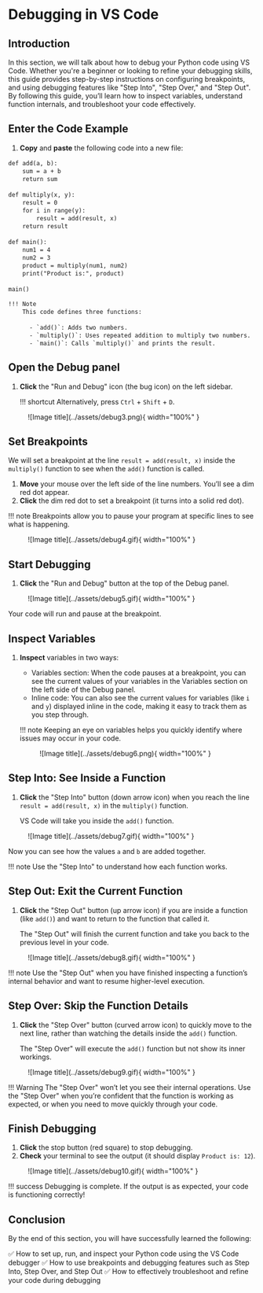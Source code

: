 # Debugging in VS Code

## Introduction
In this section, we will talk about how to debug your Python code using VS Code. Whether you're a beginner or looking to refine your debugging skills, this guide provides step-by-step instructions on configuring breakpoints, and using debugging features like "Step Into", "Step Over," and "Step Out". By following this guide, you’ll learn how to inspect variables, understand function internals, and troubleshoot your code effectively.

## Enter the Code Example

1. <span >**Copy**</span> and <span >**paste**</span> the following code into a new file:
``` { .py }
def add(a, b):
    sum = a + b
    return sum

def multiply(x, y):
    result = 0
    for i in range(y):
        result = add(result, x)
    return result

def main():
    num1 = 4
    num2 = 3
    product = multiply(num1, num2)
    print("Product is:", product)

main()
```

    !!! Note
        This code defines three functions:

          - `add()`: Adds two numbers.
          - `multiply()`: Uses repeated addition to multiply two numbers.
          - `main()`: Calls `multiply()` and prints the result.

## Open the Debug panel

1. <span >**Click**</span> the "Run and Debug" icon (the bug icon) on the left sidebar.

    !!! shortcut
        Alternatively, press `Ctrl` + `Shift` + `D`. 

<figure markdown="span">
  ![Image title](../assets/debug3.png){ width="100%" }
</figure>


## Set Breakpoints
We will set a breakpoint at the line `result = add(result, x)` inside the `multiply()` function to see when the `add()` function is called.

1. <span >**Move**</span> your mouse over the left side of the line numbers. You’ll see a dim red dot appear. 
2. <span >**Click**</span> the dim red dot to set a breakpoint (it turns into a solid red dot).

!!! note
    Breakpoints allow you to pause your program at specific lines to see what is happening.


<figure markdown="span">
  ![Image title](../assets/debug4.gif){ width="100%" }
</figure>


## Start Debugging
1. <span >**Click**</span> the "Run and Debug" button at the top of the Debug panel.

<figure markdown="span">
  ![Image title](../assets/debug5.gif){ width="100%" }
</figure>

Your code will run and pause at the breakpoint.


## Inspect Variables
1. <span >**Inspect**</span> variables in two ways:

    - Variables section: When the code pauses at a breakpoint, you can see the current values of your variables in the Variables section on the left side of the Debug panel. 
    - Inline code: You can also see the current values for variables (like `i` and `y`) displayed inline in the code, making it easy to track them as you step through.

    !!! note
        Keeping an eye on variables helps you quickly identify where issues may occur in your code.

    <figure markdown="span">
      ![Image title](../assets/debug6.png){ width="100%" }
    </figure>




## Step Into: See Inside a Function
1. <span >**Click**</span> the "Step Into" button (down arrow icon) when you reach the line `result = add(result, x)` in the `multiply()` function.

      VS Code will take you inside the `add()` function. 

<figure markdown="span">
  ![Image title](../assets/debug7.gif){ width="100%" }
</figure>

  Now you can see how the values `a` and `b` are added together.

!!! note
      Use the "Step Into" to understand how each function works.
  



## Step Out: Exit the Current Function
1.  <span >**Click**</span> the "Step Out" button (up arrow icon) if you are inside a function (like `add()`) and want to return to the function that called it. 

    The "Step Out" will finish the current function and take you back to the previous level in your code.
<figure markdown="span">
  ![Image title](../assets/debug8.gif){ width="100%" }
</figure>

!!! note
      Use the "Step Out" when you have finished inspecting a function’s internal behavior and want to resume higher-level execution.



## Step Over: Skip the Function Details
1. <span >**Click**</span> the "Step Over" button (curved arrow icon) to quickly move to the next line,
rather than watching the details inside the `add()` function. 

    The "Step Over" will execute the `add()` function but not show its inner workings.


<figure markdown="span">
  ![Image title](../assets/debug9.gif){ width="100%" }
</figure>


!!! Warning
      The "Step Over" won’t let you see their internal operations. Use the "Step Over" when you’re confident that the function is working as expected, or when you need to move quickly through your code.


## Finish Debugging
1. <span >**Click**</span> the stop button (red square) to stop debugging.
2. <span >**Check**</span> your terminal to see the output (it should display `Product is: 12`).

<figure markdown="span">
  ![Image title](../assets/debug10.gif){ width="100%" }
</figure>


!!! success
    Debugging is complete. If the output is as expected, your code is functioning correctly!

## Conclusion
By the end of this section, you will have successfully learned the following:

:white_check_mark: How to set up, run, and inspect your Python code using the VS Code debugger
:white_check_mark: How to use breakpoints and debugging features such as Step Into, Step Over, and Step Out
:white_check_mark: How to effectively troubleshoot and refine your code during debugging